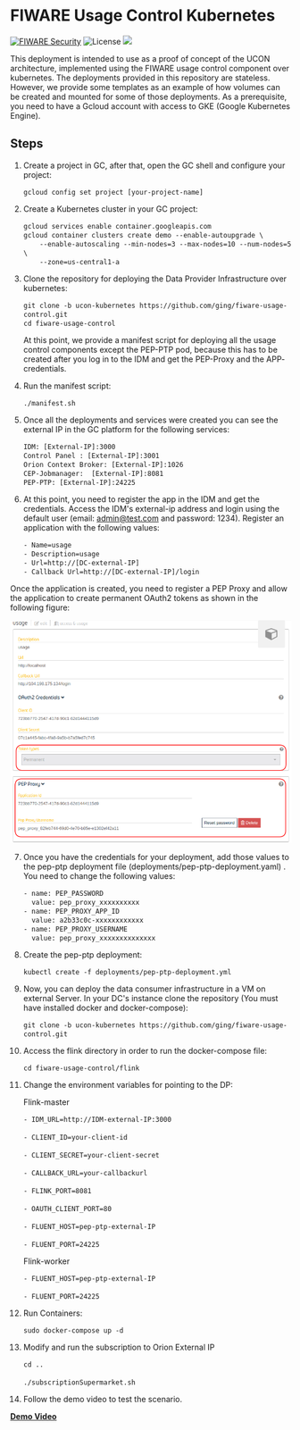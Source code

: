 
# FIWARE Usage Control Kubernetes


[![FIWARE Security](https://nexus.lab.fiware.org/repository/raw/public/badges/chapters/security.svg)](https://www.fiware.org/developers/catalogue/)
![License](https://img.shields.io/github/license/ging/fiware-usage-control.svg)
[![](https://img.shields.io/badge/tag-fiware-orange.svg?logo=stackoverflow)](http://stackoverflow.com/questions/tagged/fiware)
<br/>

This deployment is intended to use as a proof of concept of the UCON architecture, implemented using the FIWARE usage control component over kubernetes. The deployments provided in this repository are stateless. However, we provide some templates as an example of how volumes can be created and mounted for some of those deployments. As a prerequisite, you need to have a Gcloud account with access to GKE (Google Kubernetes Engine).

## Steps

1. Create a project in GC, after that, open the GC shell and configure your project:

	```
	gcloud config set project [your-project-name]
	```

2. Create a Kubernetes cluster in your GC project:

	```
	gcloud services enable container.googleapis.com
	gcloud container clusters create demo --enable-autoupgrade \
	    --enable-autoscaling --min-nodes=3 --max-nodes=10 --num-nodes=5 \
	    --zone=us-central1-a
	```
3. Clone the repository for deploying the Data Provider Infrastructure over kubernetes:

	```
	git clone -b ucon-kubernetes https://github.com/ging/fiware-usage-control.git
	cd fiware-usage-control
	```
	At this point, we provide a manifest script for deploying all the usage control components except the PEP-PTP pod, because this has to be created after you log in to the IDM and get the PEP-Proxy and the APP- credentials.

4. Run the manifest script:
	```
	./manifest.sh
	```
5. Once all the deployments and services were created you can see the external IP in the GC platform for the following services:
	```
	IDM: [External-IP]:3000
	Control Panel : [External-IP]:3001
	Orion Context Broker: [External-IP]:1026
	CEP-Jobmanager:  [External-IP]:8081
	PEP-PTP: [External-IP]:24225
	```
6. At this point, you need to register the app in the IDM and get the credentials. Access the IDM's external-ip address and login using the default user (email: admin@test.com and password: 1234). Register an application with the following values:

	```
	- Name=usage
	- Description=usage
	- Url=http://[DC-external-IP]
	- Callback Url=http://[DC-external-IP]/login
	```
Once the application is created, you need to register a PEP Proxy and allow the application to create permanent OAuth2 tokens as shown in the following figure: 

![application-idm](docs/images/application.png)

7. Once you have the credentials for your deployment, add those values to the pep-ptp deployment file (deployments/pep-ptp-deployment.yaml) . You need to change the following values:
	```
	- name: PEP_PASSWORD
	  value: pep_proxy_xxxxxxxxxx
	- name: PEP_PROXY_APP_ID
	  value: a2b33c0c-xxxxxxxxxxxx
	- name: PEP_PROXY_USERNAME
	  value: pep_proxy_xxxxxxxxxxxxxx
	  ```

8. Create the pep-ptp deployment:
	```
	kubectl create -f deployments/pep-ptp-deployment.yml
	```
9. Now, you can deploy the data consumer infrastructure in a VM on external Server. In your DC&#39;s instance clone the repository (You must have installed docker and docker-compose):
	```
	git clone -b ucon-kubernetes https://github.com/ging/fiware-usage-control.git
	```
10. Access the flink directory in order to run the docker-compose file:
	```
	cd fiware-usage-control/flink
	```
1. Change the environment variables for pointing to the DP:

	Flink-master
	```
	- IDM_URL=http://IDM-external-IP:3000

	- CLIENT_ID=your-client-id

	- CLIENT_SECRET=your-client-secret

	- CALLBACK_URL=your-callbackurl

	- FLINK_PORT=8081

	- OAUTH_CLIENT_PORT=80

	- FLUENT_HOST=pep-ptp-external-IP

	- FLUENT_PORT=24225
	```
	Flink-worker
	```
	- FLUENT_HOST=pep-ptp-external-IP

	- FLUENT_PORT=24225
	```
12. Run Containers:
	```
	sudo docker-compose up -d
	```
13. Modify and run the subscription to Orion External IP
	```
	cd ..

	./subscriptionSupermarket.sh
	```
14. Follow the demo video to test the scenario.

**[Demo Video](https://drive.google.com/file/d/1o_4KPLG026xG67lXitQeAj98rbZjCGx7/view?usp=sharing)**
